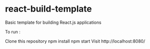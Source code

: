 # react-build-template
Basic template for building React.js applications

To run :

Clone this repository
npm install
npm start
Visit http://localhost:8080/
